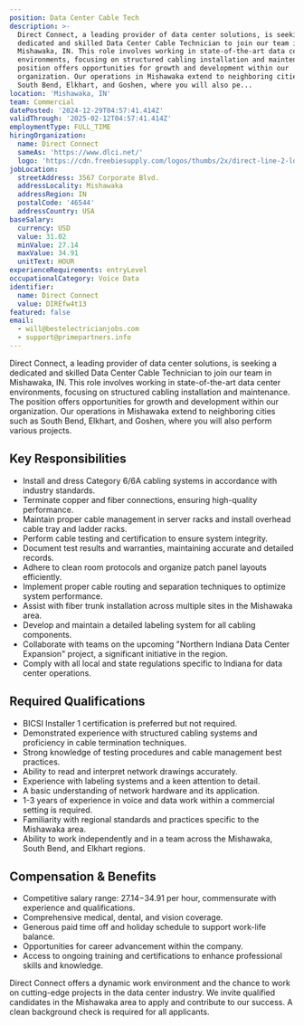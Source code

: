 ```yaml
---
position: Data Center Cable Tech
description: >-
  Direct Connect, a leading provider of data center solutions, is seeking a
  dedicated and skilled Data Center Cable Technician to join our team in
  Mishawaka, IN. This role involves working in state-of-the-art data center
  environments, focusing on structured cabling installation and maintenance. The
  position offers opportunities for growth and development within our
  organization. Our operations in Mishawaka extend to neighboring cities such as
  South Bend, Elkhart, and Goshen, where you will also pe...
location: 'Mishawaka, IN'
team: Commercial
datePosted: '2024-12-29T04:57:41.414Z'
validThrough: '2025-02-12T04:57:41.414Z'
employmentType: FULL_TIME
hiringOrganization:
  name: Direct Connect
  sameAs: 'https://www.dlci.net/'
  logo: 'https://cdn.freebiesupply.com/logos/thumbs/2x/direct-line-2-logo.png'
jobLocation:
  streetAddress: 3567 Corporate Blvd.
  addressLocality: Mishawaka
  addressRegion: IN
  postalCode: '46544'
  addressCountry: USA
baseSalary:
  currency: USD
  value: 31.02
  minValue: 27.14
  maxValue: 34.91
  unitText: HOUR
experienceRequirements: entryLevel
occupationalCategory: Voice Data
identifier:
  name: Direct Connect
  value: DIREfw4t13
featured: false
email:
  - will@bestelectricianjobs.com
  - support@primepartners.info
---
```




Direct Connect, a leading provider of data center solutions, is seeking a dedicated and skilled Data Center Cable Technician to join our team in Mishawaka, IN. This role involves working in state-of-the-art data center environments, focusing on structured cabling installation and maintenance. The position offers opportunities for growth and development within our organization. Our operations in Mishawaka extend to neighboring cities such as South Bend, Elkhart, and Goshen, where you will also perform various projects.

## Key Responsibilities

- Install and dress Category 6/6A cabling systems in accordance with industry standards.
- Terminate copper and fiber connections, ensuring high-quality performance.
- Maintain proper cable management in server racks and install overhead cable tray and ladder racks.
- Perform cable testing and certification to ensure system integrity.
- Document test results and warranties, maintaining accurate and detailed records.
- Adhere to clean room protocols and organize patch panel layouts efficiently.
- Implement proper cable routing and separation techniques to optimize system performance.
- Assist with fiber trunk installation across multiple sites in the Mishawaka area.
- Develop and maintain a detailed labeling system for all cabling components.
- Collaborate with teams on the upcoming "Northern Indiana Data Center Expansion" project, a significant initiative in the region.
- Comply with all local and state regulations specific to Indiana for data center operations.

## Required Qualifications

- BICSI Installer 1 certification is preferred but not required.
- Demonstrated experience with structured cabling systems and proficiency in cable termination techniques.
- Strong knowledge of testing procedures and cable management best practices.
- Ability to read and interpret network drawings accurately.
- Experience with labeling systems and a keen attention to detail.
- A basic understanding of network hardware and its application.
- 1-3 years of experience in voice and data work within a commercial setting is required.
- Familiarity with regional standards and practices specific to the Mishawaka area.
- Ability to work independently and in a team across the Mishawaka, South Bend, and Elkhart regions.

## Compensation & Benefits

- Competitive salary range: $27.14-$34.91 per hour, commensurate with experience and qualifications.
- Comprehensive medical, dental, and vision coverage.
- Generous paid time off and holiday schedule to support work-life balance.
- Opportunities for career advancement within the company.
- Access to ongoing training and certifications to enhance professional skills and knowledge.

Direct Connect offers a dynamic work environment and the chance to work on cutting-edge projects in the data center industry. We invite qualified candidates in the Mishawaka area to apply and contribute to our success. A clean background check is required for all applicants.
